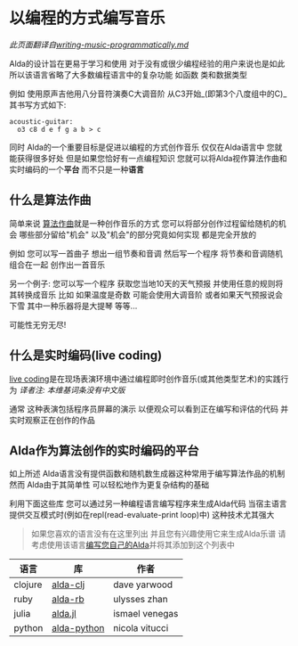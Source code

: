 # 以编程的方式编写音乐

*此页面翻译自[writing-music-programmatically.md](../writing-music-programmatically.md)*

Alda的设计旨在更易于学习和使用 对于没有或很少编程经验的用户来说也是如此 所以该语言省略了大多数编程语言中的复杂功能 如函数 类和数据类型

例如 使用原声吉他用八分音符演奏C大调音阶 从C3开始_(即第3个八度组中的C)_ 其书写方式如下:

```alda
acoustic-guitar:
  o3 c8 d e f g a b > c
```

同时 Alda的一个重要目标是促进以编程的方式创作音乐 仅仅在Alda语言中 您就能获得很多好处 但是如果您恰好有一点编程知识 您就可以将Alda视作算法作曲和实时编码的一个**平台** 而不只是一种**语言**

## 什么是算法作曲

简单来说 [算法作曲](https://zh.wikipedia.org/wiki/%E7%AE%97%E6%B3%95%E4%BD%9C%E6%9B%B2)就是一种创作音乐的方式 您可以将部分创作过程留给随机的机会 哪些部分留给"机会" 以及"机会"的部分究竟如何实现 都是完全开放的

例如 您可以写一首曲子 想出一组节奏和音调 然后写一个程序 将节奏和音调随机组合在一起 创作出一首音乐

另一个例子: 您可以写一个程序 获取您当地10天的天气预报 并使用任意的规则将其转换成音乐 比如 如果温度是奇数 可能会使用大调音阶 或者如果天气预报说会下雪 其中一种乐器将是大提琴 等等...

可能性无穷无尽!

## 什么是实时编码(live coding)

[live coding](https://en.wikipedia.org/wiki/live_coding)是在现场表演环境中通过编程即时创作音乐(或其他类型艺术)的实践行为
*译者注: 本维基词条没有中文版*

通常 这种表演包括程序员屏幕的演示 以便观众可以看到正在编写和评估的代码 并实时观察正在创作的作品

## Alda作为算法创作的实时编码的平台

如上所述 Alda语言没有提供函数和随机数生成器这种常用于编写算法作品的机制 然而 Alda由于其简单性 可以轻松地作为更复杂结构的基础

利用下面这些库 您可以通过另一种编程语言编写程序来生成Alda代码 当宿主语言提供交互模式时(例如在repl(read-evaluate-print loop)中) 这种技术尤其强大

> 如果您喜欢的语言没有在这里列出 并且您有兴趣使用它来生成Alda乐谱
> 请考虑使用该语言[编写您自己的Alda][write-your-own-alda-library]并将其添加到这个列表中

| 语言 | 库       | 作者         |
|----------|---------------|----------------|
| clojure  | [alda-clj]    | dave yarwood   |
| ruby     | [alda-rb]     | ulysses zhan   |
| julia    | [alda.jl]     | ismael venegas |
| python   | [alda-python] | nicola vitucci |

[alda-clj]: https://github.com/daveyarwood/alda-clj
[alda-rb]: https://github.com/ulysseszh/alda-rb
[alda.jl]: https://github.com/salchipapa/alda.jl
[alda-python]: https://github.com/nvitucci/alda-python
[write-your-own-alda-library]: implementing-an-alda-library_zh_cn.md

